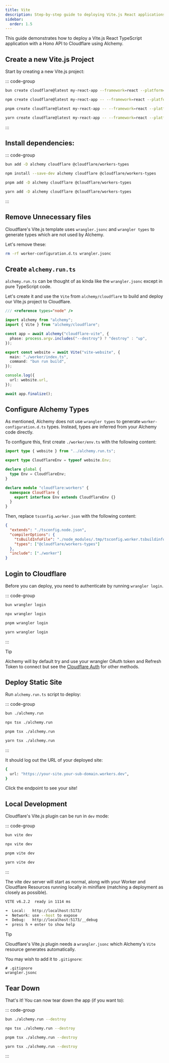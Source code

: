 ```yaml
---
title: Vite
description: Step-by-step guide to deploying Vite.js React applications with API endpoints to Cloudflare Workers using Alchemy's Infrastructure-as-Code approach.
sidebar:
  order: 1.5
---
```


This guide demonstrates how to deploy a Vite.js React TypeScript application with a Hono API to Cloudflare using Alchemy.

## Create a new Vite.js Project

Start by creating a new Vite.js project:

::: code-group

```sh [bun]
bun create cloudflare@latest my-react-app --framework=react --platform=workers --no-deploy
```

```sh [npm]
npm create cloudflare@latest my-react-app -- --framework=react --platform=workers --no-deploy
```

```sh [pnpm]
pnpm create cloudflare@latest my-react-app -- --framework=react --platform=workers --no-deploy
```

```sh [yarn]
yarn create cloudflare@latest my-react-app -- --framework=react --platform=workers --no-deploy
```

:::

## Install dependencies:

::: code-group

```sh [bun]
bun add -D alchemy cloudflare @cloudflare/workers-types
```

```sh [npm]
npm install --save-dev alchemy cloudflare @cloudflare/workers-types
```

```sh [pnpm]
pnpm add -D alchemy cloudflare @cloudflare/workers-types
```

```sh [yarn]
yarn add -D alchemy cloudflare @cloudflare/workers-types
```

:::

## Remove Unnecessary files

Cloudflare's Vite.js template uses `wrangler.jsonc` and `wrangler types` to generate types which are not used by Alchemy.

Let's remove these:

```sh
rm -rf worker-configuration.d.ts wrangler.jsonc
```

## Create `alchemy.run.ts`

`alchemy.run.ts` can be thought of as kinda like the `wrangler.jsonc` except in pure TypeScript code.

Let's create it and use the `Vite` from `alchemy/cloudflare` to build and deploy our Vite.js project to Cloudflare.

```ts
/// <reference types="node" />

import alchemy from "alchemy";
import { Vite } from "alchemy/cloudflare";

const app = await alchemy("cloudflare-vite", {
  phase: process.argv.includes("--destroy") ? "destroy" : "up",
});

export const website = await Vite("vite-website", {
  main: "./worker/index.ts",
  command: "bun run build",
});

console.log({
  url: website.url,
});

await app.finalize();
```

## Configure Alchemy Types

As mentioned, Alchemy does not use `wrangler types` to generate `worker-configuration.d.ts` types. Instead, types are inferred from your Alchemy code directly.

To configure this, first create `./worker/env.ts` with the following content:

```ts
import type { website } from "../alchemy.run.ts";

export type CloudflareEnv = typeof website.Env;

declare global {
  type Env = CloudflareEnv;
}

declare module "cloudflare:workers" {
  namespace Cloudflare {
    export interface Env extends CloudflareEnv {}
  }
}
```

Then, replace `tsconfig.worker.json` with the following content:

```json
{
  "extends": "./tsconfig.node.json",
  "compilerOptions": {
    "tsBuildInfoFile": "./node_modules/.tmp/tsconfig.worker.tsbuildinfo",
    "types": ["@cloudflare/workers-types"]
  },
  "include": ["./worker"]
}
```

## Login to Cloudflare

Before you can deploy, you need to authenticate by running `wrangler login`.

::: code-group

```sh [bun]
bun wrangler login
```

```sh [npm]
npx wrangler login
```

```sh [pnpm]
pnpm wrangler login
```

```sh [yarn]
yarn wrangler login
```

:::

> [!TIP]
> Alchemy will by default try and use your wrangler OAuth token and Refresh Token to connect but see the [Cloudflare Auth](../guides/cloudflare-auth.md) for other methods.

## Deploy Static Site

Run `alchemy.run.ts` script to deploy:

::: code-group

```sh [bun]
bun ./alchemy.run
```

```sh [npm]
npx tsx ./alchemy.run
```

```sh [pnpm]
pnpm tsx ./alchemy.run
```

```sh [yarn]
yarn tsx ./alchemy.run
```

:::

It should log out the URL of your deployed site:

```sh
{
  url: "https://your-site.your-sub-domain.workers.dev",
}
```

Click the endpoint to see your site!

## Local Development

Cloudflare's Vite.js plugin can be run in `dev` mode:

::: code-group

```sh [bun]
bun vite dev
```

```sh [npm]
npx vite dev
```

```sh [pnpm]
pnpm vite dev
```

```sh [yarn]
yarn vite dev
```

:::

The vite dev server will start as normal, along with your Worker and Cloudflare Resources running locally in miniflare (matching a deployment as closely as possible).

```sh
VITE v6.2.2  ready in 1114 ms

➜  Local:   http://localhost:5173/
➜  Network: use --host to expose
➜  Debug:   http://localhost:5173/__debug
➜  press h + enter to show help
```

> [!TIP]
> Cloudflare's Vite.js plugin needs a `wrangler.jsonc` which Alchemy's `Vite` resource generates automatically.
>
> You may wish to add it to `.gitignore`:
>
> ```
> # .gitignore
> wrangler.jsonc
> ```

## Tear Down

That's it! You can now tear down the app (if you want to):

::: code-group

```sh [bun]
bun ./alchemy.run --destroy
```

```sh [npm]
npx tsx ./alchemy.run --destroy
```

```sh [pnpm]
pnpm tsx ./alchemy.run --destroy
```

```sh [yarn]
yarn tsx ./alchemy.run --destroy
```

:::
